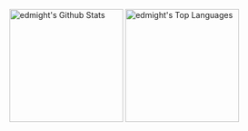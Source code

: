 <a href="https://github.com/anuraghazra/github-readme-stats"><img alt="edmight's Github Stats" src="https://github-readme-stats.vercel.app/api?username=edmight&theme=nord&hide_border=true&include_all_commits=true&count_private=true" height="200px"/></a>
<a href="https://github.com/anuraghazra/github-readme-stats"><img alt="edmight's Top Languages" src="https://github-readme-stats.vercel.app/api/top-langs/?username=edmight&theme=nord&layout=compact&hide_border=true&count_private=true" height="200px"/></a>
<br/>
